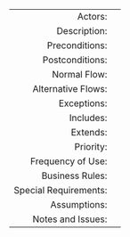 <table>
    <tbody>
        <tr>
            <td align="right">Actors:</td>
            <td></td>
        </tr>
        <tr>
            <td align="right">Description:</td>
            <td></td>
        </tr>
        <tr>
            <td align="right">Preconditions:</td>
            <td></td>
        </tr>
        <tr>
            <td align="right">Postconditions:</td>
            <td></td>
        </tr>
        <tr>
            <td align="right">Normal Flow:</td>
            <td></td>
        </tr>
        <tr>
            <td align="right">Alternative Flows:</td>
            <td></td>
        </tr>
        <tr>
            <td align="right">Exceptions:</td>
            <td></td>
        </tr>
        <tr>
            <td align="right">Includes:</td>
            <td></td>
        </tr>
        <tr>
            <td align="right">Extends:</td>
            <td></td>
        </tr>
        <tr>
            <td align="right">Priority:</td>
            <td></td>
        </tr>
        <tr>
            <td align="right">Frequency of Use:</td>
            <td></td>
        </tr>
        <tr>
            <td align="right">Business Rules:</td>
            <td></td>
        </tr>
        <tr>
            <td align="right">Special Requirements:</td>
            <td></td>
        </tr>
        <tr>
            <td align="right">Assumptions:</td>
            <td></td>
        </tr>
        <tr>
            <td align="right">Notes and Issues:</td>
            <td></td>
        </tr>
    </tbody>
</table>
